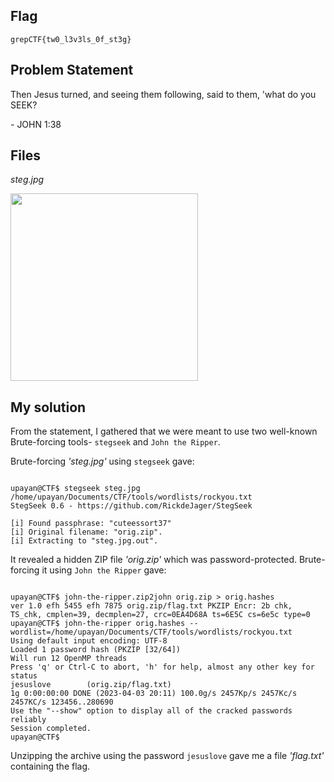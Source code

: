 ## Flag
```
grepCTF{tw0_l3v3ls_0f_st3g}
```

## Problem Statement

Then Jesus turned, and seeing them following, said to them, 'what do you SEEK?

\- JOHN 1:38

## Files

*steg.jpg*

<img src="https://user-images.githubusercontent.com/96875426/229539134-acb9be22-e085-44cc-9d6b-043b1ccc0d62.jpg" width="300">

## My solution

From the statement, I gathered that we were meant to use two well-known Brute-forcing tools- `stegseek` and `John the Ripper`.

Brute-forcing *'steg.jpg'* using `stegseek` gave:

```console

upayan@CTF$ stegseek steg.jpg /home/upayan/Documents/CTF/tools/wordlists/rockyou.txt
StegSeek 0.6 - https://github.com/RickdeJager/StegSeek

[i] Found passphrase: "cuteessort37"     
[i] Original filename: "orig.zip".
[i] Extracting to "steg.jpg.out".

```

It revealed a hidden ZIP file *'orig.zip'* which was password-protected. Brute-forcing it using `John the Ripper` gave:

```console

upayan@CTF$ john-the-ripper.zip2john orig.zip > orig.hashes
ver 1.0 efh 5455 efh 7875 orig.zip/flag.txt PKZIP Encr: 2b chk, TS_chk, cmplen=39, decmplen=27, crc=0EA4D68A ts=6E5C cs=6e5c type=0
upayan@CTF$ john-the-ripper orig.hashes --wordlist=/home/upayan/Documents/CTF/tools/wordlists/rockyou.txt
Using default input encoding: UTF-8
Loaded 1 password hash (PKZIP [32/64])
Will run 12 OpenMP threads
Press 'q' or Ctrl-C to abort, 'h' for help, almost any other key for status
jesuslove        (orig.zip/flag.txt)     
1g 0:00:00:00 DONE (2023-04-03 20:11) 100.0g/s 2457Kp/s 2457Kc/s 2457KC/s 123456..280690
Use the "--show" option to display all of the cracked passwords reliably
Session completed. 
upayan@CTF$ 

```

Unzipping the archive using the password `jesuslove` gave me a file *'flag.txt'* containing the flag.
